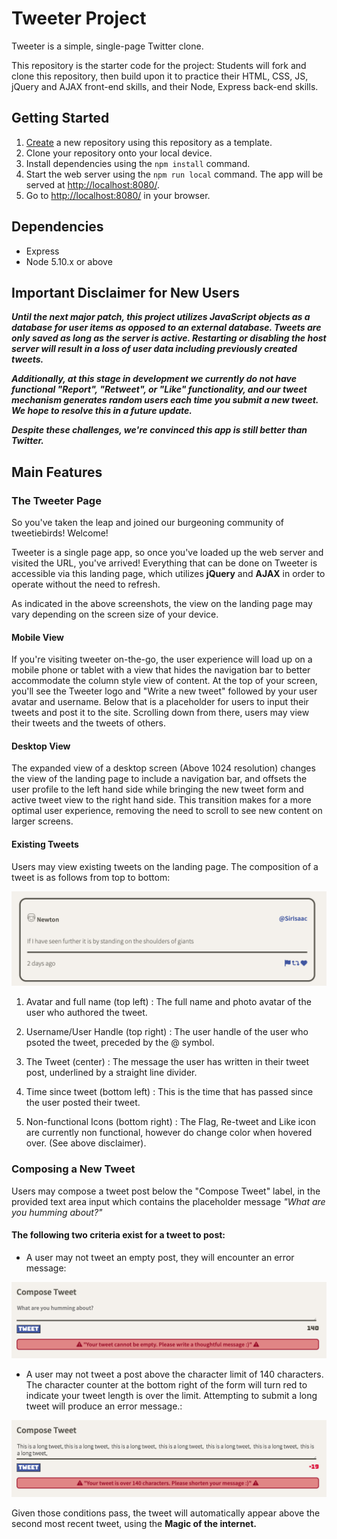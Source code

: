 # Tweeter Project

Tweeter is a simple, single-page Twitter clone.

This repository is the starter code for the project: Students will fork and clone this repository, then build upon it to practice their HTML, CSS, JS, jQuery and AJAX front-end skills, and their Node, Express back-end skills.

## Getting Started

1. [Create](https://docs.github.com/en/repositories/creating-and-managing-repositories/creating-a-repository-from-a-template) a new repository using this repository as a template.
2. Clone your repository onto your local device.
3. Install dependencies using the `npm install` command.
3. Start the web server using the `npm run local` command. The app will be served at <http://localhost:8080/>.
4. Go to <http://localhost:8080/> in your browser.

## Dependencies

- Express
- Node 5.10.x or above

## Important Disclaimer for New Users

***Until the next major patch, this project utilizes JavaScript objects as a database for user items as opposed to an external database. Tweets are only saved as long as the server is active. Restarting or disabling the host server will result in a loss of user data including previously created tweets.***

***Additionally, at this stage in development we currently do not have functional "Report", "Retweet", or "Like" functionality, and our tweet mechanism generates random users each time you submit a new tweet. We hope to resolve this in a future update.***

***Despite these challenges, we're convinced this app is still better than Twitter.***

## Main Features

### The Tweeter Page

So you've taken the leap and joined our burgeoning community of tweetiebirds! Welcome! 

Tweeter is a single page app, so once you've loaded up the web server and visited the URL, you've arrived! Everything that can be done on Tweeter is accessible via this landing page, which utilizes **jQuery** and **AJAX** in order to operate without the need to refresh.

As indicated in the above screenshots, the view on the landing page may vary depending on the screen size of your device.

#### Mobile View

If you're visiting tweeter on-the-go, the user experience will load up on a mobile phone or tablet with a view that hides the navigation bar to better accommodate the column style view of content. At the top of your screen, you'll see the Tweeter logo and "Write a new tweet" followed by your user avatar and username. Below that is a placeholder for users to input their tweets and post it to the site. Scrolling down from there, users may view their tweets and the tweets of others.

#### Desktop View

The expanded view of a desktop screen (Above 1024 resolution) changes the view of the landing page to include a navigation bar, and offsets the user profile to the left hand side while bringing the new tweet form and active tweet view to the right hand side. This transition makes for a more optimal user experience, removing the need to scroll to see new content on larger screens.

#### Existing Tweets

Users may view existing tweets on the landing page. The composition of a tweet is as follows from top to bottom:

!["Composition of a Tweet"](https://github.com/JoePolo1/tweeter/blob/master/docs/Composition%20of%20a%20Tweet.png)

1) Avatar and full name (top left) : The full name and photo avatar of the user who authored the tweet.

2) Username/User Handle (top right) : The user handle of the user who psoted the tweet, preceded by the @ symbol. 

3) The Tweet (center) : The message the user has written in their tweet post, underlined by a straight line divider. 

4) Time since tweet (bottom left) : This is the time that has passed since the user posted their tweet.

5) Non-functional Icons (bottom right) : The Flag, Re-tweet and Like icon are currently non functional, however do change color when hovered over. (See above disclaimer).

### Composing a New Tweet

Users may compose a tweet post below the "Compose Tweet" label, in the provided text area input which contains the placeholder message *"What are you humming about?"* 

#### The following two criteria exist for a tweet to post:

- A user may not tweet an empty post, they will encounter an error message:

!["Null Empty Tweet Error"](https://github.com/JoePolo1/tweeter/blob/master/docs/Empty%20Tweet%20Error.png)

- A user may not tweet a post above the character limit of 140 characters. The character counter at the bottom right of the form will turn red to indicate your tweet length is over the limit. Attempting to submit a long tweet will produce an error message.:

!["Tweet Length Error"](https://github.com/JoePolo1/tweeter/blob/master/docs/Tweet%20Length%20Error.png)

Given those conditions pass, the tweet will automatically appear above the second most recent tweet, using the **Magic of the internet.**

